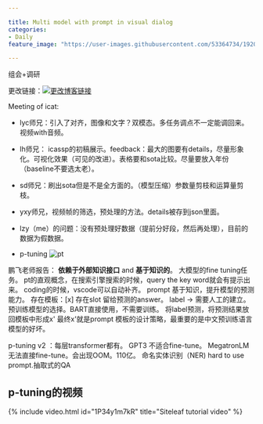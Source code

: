 ```yaml
---

title: Multi model with prompt in visual dialog
categories:
- Daily
feature_image: "https://user-images.githubusercontent.com/53364734/192078882-190b1b14-a1ee-4590-ac1f-56ac81ffeb56.png"

---
```

组会+调研
<!-- more -->

更改链接：[![更改博客链接](https://user-images.githubusercontent.com/53364734/192180297-c1654533-eb5f-4bf9-aa9f-ab830208a5e3.png)](https://github.com/lizeyujack/lizeyujack.github.io/edit/main/_posts/2022-10-13-22.md)



Meeting of icat:
- lyc师兄：引入了对齐，图像和文字？双模态。多任务调点不一定能调回来。视频with音频。
- lh师兄： icassp的初稿展示。feedback：最大的图要有details，尽量形象化。可视化效果（可见的改进）。表格要和sota比较。尽量要放入年份（baseline不要选太老）。
- sd师兄：刷出sota但是不是全方面的。（模型压缩）参数量剪枝和运算量剪枝。
- yxy师兄，视频帧的筛选，预处理的方法。details被存到json里面。
- lzy（me）的问题：没有预处理好数据（提前分好段，然后再处理），目前的数据为假数据。

- p-tuning
![pt](https://raw.githubusercontent.com/THUDM/P-tuning/main/img/PT.png)

 鹏飞老师报告：
**依赖于外部知识接口** and **基于知识的**。
大模型的fine tuning任务。
pt的直观概念，在搜索引擎搜索的时候，query the key word就会有提示出来。 coding的时候，vscode可以自动补齐。
 prompt 基于知识，提升模型的预测能力。
 存在模板：[x]
 存在slot 留给预测的answer。 label -> 需要人工的建立。 预训练模型的选择。BART直接使用，不需要训练。
 将label预测，将预测结果放回模板中形成x'
 最终x'就是prompt
 模板的设计策略，最重要的是中文预训练语言模型的好坏。
 
 p-tuning v2 ：每层transformer都有。 
 GPT3 不适合fine-tune。
 MegatronLM 无法直接fine-tune。会出现OOM。110亿。
 命名实体识别（NER) hard to use prompt.抽取式的QA
 
 
 ## p-tuning的视频
{% include video.html id="1P34y1m7kR" title="Siteleaf tutorial video" %}

